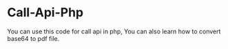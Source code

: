 # Call-Api-Php

You can use this code for call api in php,
You can also learn how to convert base64 to pdf file.
